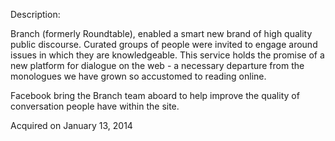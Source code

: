 Description:

Branch (formerly Roundtable), enabled a smart new brand of high quality public discourse. Curated groups of people were invited to engage around issues in which they are knowledgeable. This service holds the promise of a new platform for dialogue on the web - a necessary departure from the monologues we have grown so accustomed to reading online.

Facebook bring the Branch team aboard to help improve the quality of conversation people have within the site.

Acquired on January 13, 2014